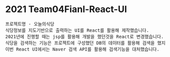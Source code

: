 # 2021 Team04Fianl-React-UI

<pre>
프로젝트명 - 오늘의식당
식당정보를 지도기반으로 출력하는 UI를 React를 활용해 제작했습니다.
2021년에 진행할 때는 jsp를 활용해 개발을 했던것을 React로 변경했습니다.
식당을 검색하는 기능은 프로젝트에 구성했던 DB의 데이터를 활용해 검색을 했지만
이번 React UI에서는 Naver 검색 API를 활용해 검색기능을 대처했습니다.
</pre>
